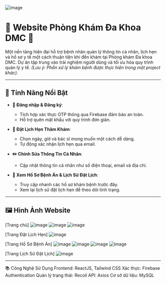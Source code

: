 ![image](https://github.com/user-attachments/assets/779b57a7-3dd1-48bc-8f9c-7f283cc8c468)
# 🌟 Website Phòng Khám Đa Khoa DMC 🌟

Một nền tảng hiện đại hỗ trợ bệnh nhân quản lý thông tin cá nhân, lịch hẹn và hồ sơ y tế một cách thuận tiện khi đến khám tại Phòng khám Đa khoa DMC. Dự án tập trung vào trải nghiệm người dùng và tối ưu hóa quy trình quản lý y tế. *(Lưu ý: Phần xử lý khám bệnh được thực hiện trong một project khác).*

---

## 🎯 Tính Năng Nổi Bật

- **👤 Đăng nhập & Đăng ký**: 
  - Tích hợp xác thực OTP thông qua Firebase đảm bảo an toàn.
  - Hỗ trợ quên mật khẩu với quy trình đơn giản.
  
- **📅 Đặt Lịch Hẹn Thăm Khám**:
  - Chọn ngày, giờ và bác sĩ mong muốn một cách dễ dàng.
  - Tự động xác nhận lịch hẹn qua email.

- **✏️ Chỉnh Sửa Thông Tin Cá Nhân**:
  - Cập nhật thông tin cá nhân như số điện thoại, email và địa chỉ.

- **📖 Xem Hồ Sơ Bệnh Án & Lịch Sử Đặt Lịch**:
  - Truy cập nhanh các hồ sơ khám bệnh trước đây.
  - Xem lại lịch sử đặt lịch hẹn để theo dõi tình trạng.

---

## 🖼️ Hình Ảnh Website
[Trang chủ]
![image](https://github.com/user-attachments/assets/3590baba-1267-4077-ab7f-6c451a80c94c)
![image](https://github.com/user-attachments/assets/3cb5a8d4-deb6-4bac-a43d-3ad06215c969)
![image](https://github.com/user-attachments/assets/b74a108c-9bd4-4a5c-973c-959331838ec6)

[Trang Đặt Lịch Hẹn]
![image](https://github.com/user-attachments/assets/963f435b-5977-4383-a4e6-7a30485126cd)

[Trang Hồ Sơ Bệnh Án]
![image](https://github.com/user-attachments/assets/69b6e7ef-c1d3-428b-b104-c7acefe9508c)
![image](https://github.com/user-attachments/assets/fa3325f8-dfdb-449b-885e-bdd83d71dbd7)
![image](https://github.com/user-attachments/assets/d9d9ef48-247e-4f9a-939e-51ec412f74c1)
![image](https://github.com/user-attachments/assets/e0009181-9329-4d17-b6e3-1dead95d25f1)

[Trang Lịch Sử Đặt Lịch]
![image](https://github.com/user-attachments/assets/08bb8a2c-c687-4ae9-b3d3-9a41e523d5fb)

---

📚 Công Nghệ Sử Dụng
Frontend: ReactJS, Tailwind CSS
Xác thực: Firebase Authentication
Quản lý trạng thái: Recoil
API: Axios
Cơ sở dữ liệu: MySQL
